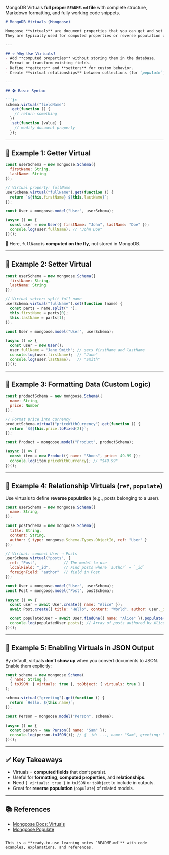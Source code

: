 MongoDB Virtuals **full proper `README.md` file** with complete structure, Markdown formatting, and fully working code snippets.

````markdown
# MongoDB Virtuals (Mongoose)

Mongoose **virtuals** are document properties that you can get and set but **don’t persist to MongoDB**.  
They are typically used for computed properties or reverse population of relationships.

---

## ✨ Why Use Virtuals?
- Add **computed properties** without storing them in the database.
- Format or transform existing fields.
- Define **getters** and **setters** for custom behavior.
- Create **virtual relationships** between collections (for `populate`).

---

## 🛠️ Basic Syntax

```js
schema.virtual("fieldName")
  .get(function () {
    // return something
  })
  .set(function (value) {
    // modify document property
  });
````

---

## 📌 Example 1: Getter Virtual

```js
const userSchema = new mongoose.Schema({
  firstName: String,
  lastName: String
});

// Virtual property: fullName
userSchema.virtual("fullName").get(function () {
  return `${this.firstName} ${this.lastName}`;
});

const User = mongoose.model("User", userSchema);

(async () => {
  const user = new User({ firstName: "John", lastName: "Doe" });
  console.log(user.fullName); // "John Doe"
})();
```

🔹 Here, `fullName` is **computed on the fly**, not stored in MongoDB.

---

## 📌 Example 2: Setter Virtual

```js
const userSchema = new mongoose.Schema({
  firstName: String,
  lastName: String
});

// Virtual setter: split full name
userSchema.virtual("fullName").set(function (name) {
  const parts = name.split(" ");
  this.firstName = parts[0];
  this.lastName = parts[1];
});

const User = mongoose.model("User", userSchema);

(async () => {
  const user = new User();
  user.fullName = "Jane Smith"; // sets firstName and lastName
  console.log(user.firstName);  // "Jane"
  console.log(user.lastName);   // "Smith"
})();
```

---

## 📌 Example 3: Formatting Data (Custom Logic)

```js
const productSchema = new mongoose.Schema({
  name: String,
  price: Number
});

// Format price into currency
productSchema.virtual("priceWithCurrency").get(function () {
  return `$${this.price.toFixed(2)}`;
});

const Product = mongoose.model("Product", productSchema);

(async () => {
  const item = new Product({ name: "Shoes", price: 49.99 });
  console.log(item.priceWithCurrency); // "$49.99"
})();
```

---

## 📌 Example 4: Relationship Virtuals (`ref`, `populate`)

Use virtuals to define **reverse population** (e.g., posts belonging to a user).

```js
const userSchema = new mongoose.Schema({
  name: String,
});

const postSchema = new mongoose.Schema({
  title: String,
  content: String,
  author: { type: mongoose.Schema.Types.ObjectId, ref: "User" }
});

// Virtual: connect User → Posts
userSchema.virtual("posts", {
  ref: "Post",            // The model to use
  localField: "_id",      // Find posts where `author` = `_id`
  foreignField: "author"  // field in Post
});

const User = mongoose.model("User", userSchema);
const Post = mongoose.model("Post", postSchema);

(async () => {
  const user = await User.create({ name: "Alice" });
  await Post.create({ title: "Hello", content: "World", author: user._id });

  const populatedUser = await User.findOne({ name: "Alice" }).populate("posts");
  console.log(populatedUser.posts); // Array of posts authored by Alice
})();
```

---

## 📌 Example 5: Enabling Virtuals in JSON Output

By default, virtuals **don’t show up** when you convert documents to JSON.
Enable them explicitly:

```js
const schema = new mongoose.Schema(
  { name: String },
  { toJSON: { virtuals: true }, toObject: { virtuals: true } }
);

schema.virtual("greeting").get(function () {
  return `Hello, ${this.name}`;
});

const Person = mongoose.model("Person", schema);

(async () => {
  const person = new Person({ name: "Sam" });
  console.log(person.toJSON()); // { _id: ..., name: "Sam", greeting: "Hello, Sam" }
})();
```

---

## ✅ Key Takeaways

* Virtuals = **computed fields** that don’t persist.
* Useful for **formatting**, **computed properties**, and **relationships**.
* Need `{ virtuals: true }` in `toJSON` or `toObject` to include in outputs.
* Great for **reverse population** (`populate`) of related models.

---

## 📚 References

* [Mongoose Docs: Virtuals](https://mongoosejs.com/docs/guide.html#virtuals)
* [Mongoose Populate](https://mongoosejs.com/docs/populate.html)

```

This is a **ready-to-use learning notes `README.md`** with code examples, explanations, and references.  

```
